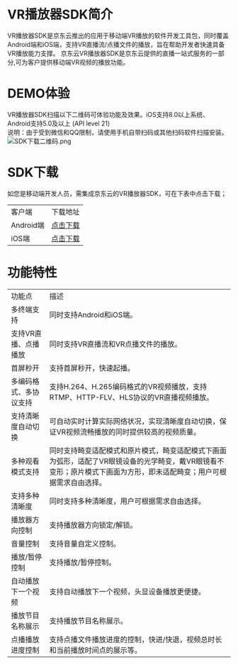 # VR播放器SDK简介

 VR播放器SDK是京东云推出的应用于移动端VR播放的软件开发工具包，同时覆盖Android端和iOS端，支持VR直播流/点播文件的播放，旨在帮助开发者快速具备VR播放能力支撑。
 京东云VR播放器SDK是京东云提供的直播一站式服务的一部分,可为客户提供移动端VR视频的播放功能。

# DEMO体验

VR播放器SDK扫描以下二维码可体验功能及效果。iOS支持8.0以上系统、Android支持5.0及以上 (API level 21)  
说明：由于受到微信和QQ限制，请使用手机自带扫码或其他扫码软件扫描安装。<br />
![SDK下载二维码.png](https://github.com/jdcloudcom/cn/blob/cn-VR-Cloud-Services/image/VR-Cloud-Services/VR%E6%92%AD%E6%94%BE%E5%99%A8DEMO%E4%BA%8C%E7%BB%B4%E7%A0%81.png)

# SDK下载

如您是移动端开发人员，需集成京东云的VR播放器SDK，可在下表中点击下载；   

<table>
<tr>
    <td>客户端</td>
    <td>下载地址</td>
</tr>
<tr>
    <td>Android端</td>
    <td><a href="https://zhanghao274.s3.cn-north-1.jdcloud-oss.com/VR/Android/jdcvrplayer.jar">点击下载</a><br/> </td>
</tr>
<tr>
    <td>iOS端</td>
    <td><a href="https://zhanghao274.s3.cn-north-1.jdcloud-oss.com/VR/iOS/VR-SDK.zip">点击下载</a><br/> </td>
</tr>                
</table>

# 功能特性

<table>
<tr>
    <td>功能点</td>
    <td>描述</td>
</tr>
<tr>
    <td>多终端支持</td>
    <td>同时支持Android和iOS端。</td>
</tr>
<tr>
    <td>支持VR直播、点播播放</td>
    <td>同时支持VR直播流和VR点播文件的播放。</td>
</tr>
<tr>
    <td>首屏秒开</td>
    <td>支持首屏秒开，快速起播。</td>
</tr> 
<tr>
    <td>多编码格式、多协议支持</td>
    <td>支持H.264、H.265编码格式的VR视频播放，支持RTMP、HTTP-FLV、HLS协议的VR直播视频播放。</td>
</tr> 
<tr>
    <td>支持清晰度自动切换</td>
    <td>可自动实时计算实际网络状况，实现清晰度自动切换，保证VR视频流畅播放的同时提供较高的视频质量。</td>
</tr>
<tr>
    <td>多种观看模式支持</td>
    <td>同时支持畸变适配模式和原片模式，畸变适配模式下画面为弧形，适配了VR眼镜设备的光学畸变，戴VR眼镜看不变形；原片模式下画面为方形，即未适配畸变；用户可根据需求自由选择。</td>
</tr> 
<tr>
    <td>支持多种清晰度</td>
    <td>同时支持多种清晰度，用户可根据需求自由选择。</td>
</tr>
<tr>
    <td>播放器方向控制</td>
    <td>支持播放器方向锁定/解锁。</td>
</tr>
<tr>
    <td>音量控制</td>
    <td>支持音量自定义控制。</td>
</tr>     
<tr>
    <td>播放/暂停控制</td>
    <td>支持播放/暂停控制。</td>
</tr> 
<tr>
    <td>自动播放下一个视频</td>
    <td>支持自动播放下一个视频，头显设备播放更便捷。</td>
</tr>
<tr>
    <td>播放节目名称展示</td>
    <td>支持播放节目名称展示。</td>
</tr>
<tr>
    <td>点播播放进度控制</td>
    <td>支持点播文件播放进度的控制，快进/快退，视频总时长和当前播放时间点的展示等。</td>
</tr>                
</table>
